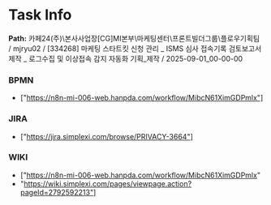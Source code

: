 # Task Info

**Path:** 카페24(주)\본사사업장\[CG]MI본부\마케팅센터\프론트빌더그룹\플로우기획팀 / mjryu02 / [334268] 마케팅 스타트킷 신청 관리 _ ISMS 심사 접속기록 검토보고서 제작 _ 로그수집 및 이상접속 감지 자동화 기획_제작 / 2025-09-01_00-00-00

### BPMN
- ["https://n8n-mi-006-web.hanpda.com/workflow/MibcN61XimGDPmlx"]

### JIRA
- ["https://jira.simplexi.com/browse/PRIVACY-3664"]

### WIKI
- ["https://n8n-mi-006-web.hanpda.com/workflow/MibcN61XimGDPmlx"
- "https://wiki.simplexi.com/pages/viewpage.action?pageId=2792592213"]

